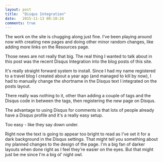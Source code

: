 ```yaml
---
layout: post
title:  "Disqus Integration"
date:   2015-11-13 00:10:24
comments: true
---
```

The work on the site is chugging along just fine.
I've been playing around now with creating new pages and doing other minor random changes, like adding more links on the Resources page.

Those news are not really that big.
The real thing I wanted to talk about in this post was the recent Disqus Integration into the blog posts of this site.

It's really straight forward system to install.
Since I had my name registered to a travel blog I created about a year ago \(and managed to kill by now\), I had to manually change the shortname in the Disqus text I integrated on the posts layout.

There really was nothing to it, other than adding a couple of tags and the Disqus code in between the tags, then registering the new page on Disqus.

The advantage to using Disqus for comments is that lots of people already have a Disqus profile and it's a really easy setup.

Too easy - like they say down under.

Right now the text is going to appear too bright to read as I've set it for a dark background in the Disqus settings.
That might tell you something about my planned changes to the design of the page.
I'm a big fan of darker layouts when done right as I feel they're easier on the eyes.
But that might just be me since I'm a big ol' night owl.
